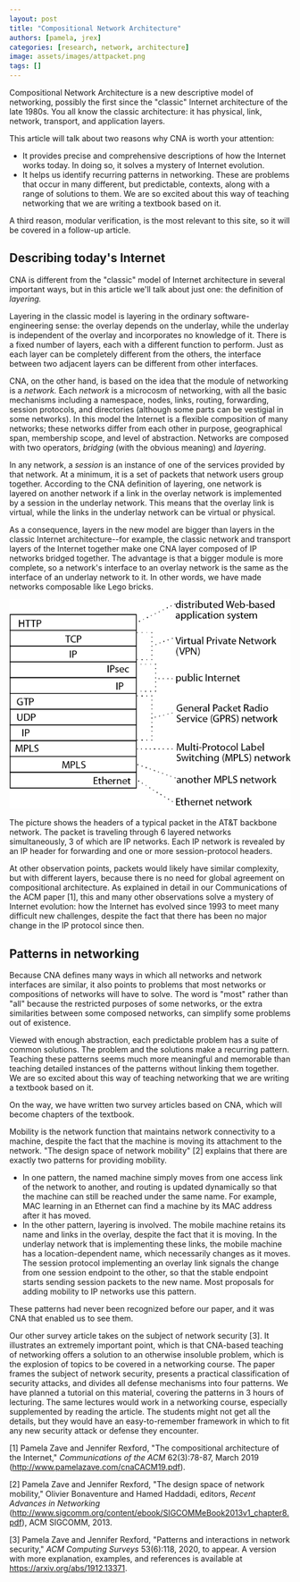 ```yaml
---
layout: post
title: "Compositional Network Architecture"
authors: [pamela, jrex]
categories: [research, network, architecture]
image: assets/images/attpacket.png
tags: []
---
```


Compositional Network Architecture is a new descriptive model of networking, possibly the first since the "classic" Internet architecture of the late 1980s. You all know the classic architecture: it has physical, link, network, transport, and application layers.

This article will talk about two reasons why CNA is worth your attention:

- It provides precise and comprehensive descriptions of how the Internet works today. In doing so, it solves a mystery of Internet evolution.
- It helps us identify recurring patterns in networking. These are problems that occur in many different, but predictable, contexts, along with a range of solutions to them. We are so excited about this way of teaching networking that we are writing a textbook based on it.

A third reason, modular verification, is the most relevant to this site, so it will be covered in a follow-up article.

## Describing today's Internet

CNA is different from the "classic" model of Internet architecture in several important ways, but in this article we'll talk about just one: the definition of _layering._

Layering in the classic model is layering in the ordinary software-engineering sense: the overlay depends on the underlay, while the underlay is independent of the overlay and incorporates no knowledge of it. There is a fixed number of layers, each with a different function to perform. Just as each layer can be completely different from the others, the interface between two adjacent layers can be different from other interfaces.

CNA, on the other hand, is based on the idea that the module of networking is a _network._ Each _network_ is a microcosm of networking, with all the basic mechanisms including a namespace, nodes, links, routing, forwarding, session protocols, and directories (although some parts can be vestigial in some networks). In this model the Internet is a flexible composition of many networks; these networks differ from each other in purpose, geographical span, membership scope, and level of abstraction. Networks are composed with two operators, _bridging_ (with the obvious meaning) and _layering_.

In any network, a _session_ is an instance of one of the services provided by that network. At a minimum, it is a set of packets that network users group together. According to the CNA definition of layering, one network is layered on another network if a link in the overlay network is implemented by a session in the underlay network. This means that the overlay link is virtual, while the links in the underlay network can be virtual or physical.

As a consequence, layers in the new model are bigger than layers in the classic Internet architecture--for example, the classic network and transport layers of the Internet together make one CNA layer composed of IP networks bridged together. The advantage is that a bigger module is more complete, so a network's interface to an overlay network is the same as the interface of an underlay network to it. In other words, we have made networks composable like Lego bricks.

![](/assets/images/attpacket.png)

The picture shows the headers of a typical packet in the AT&T backbone network. The packet is traveling through 6 layered networks simultaneously, 3 of which are IP networks. Each IP network is revealed by an IP header for forwarding and one or more session-protocol headers.

At other observation points, packets would likely have similar complexity, but with different layers, because there is no need for global agreement on compositional architecture. As explained in detail in our Communications of the ACM paper [1], this and many other observations solve a mystery of Internet evolution: how the Internet has evolved since 1993 to meet many difficult new challenges, despite the fact that there has been no major change in the IP protocol since then.

## Patterns in networking

Because CNA defines many ways in which all networks and network interfaces are similar, it also points to problems that most networks or compositions of networks will have to solve. The word is "most" rather than "all" because the restricted purposes of some networks, or the extra similarities between some composed networks, can simplify some problems out of existence.

Viewed with enough abstraction, each predictable problem has a suite of common solutions. The problem and the solutions make a recurring pattern. Teaching these patterns seems much more meaningful and memorable than teaching detailed instances of the patterns without linking them together. We are so excited about this way of teaching networking that we are writing a textbook based on it.

On the way, we have written two survey articles based on CNA, which will become chapters of the textbook.

Mobility is the network function that maintains network connectivity to a machine, despite the fact that the machine is moving its attachment to the network. "The design space of network mobility" [2] explains that there are exactly two patterns for providing mobility.

- In one pattern, the named machine simply moves from one access link of the network to another, and routing is updated dynamically so that the machine can still be reached under the same name. For example, MAC learning in an Ethernet can find a machine by its MAC address after it has moved.
- In the other pattern, layering is involved. The mobile machine retains its name and links in the overlay, despite the fact that it is moving. In the underlay network that is implementing these links, the mobile machine has a location-dependent name, which necessarily changes as it moves. The session protocol implementing an overlay link signals the change from one session endpoint to the other, so that the stable endpoint starts sending session packets to the new name. Most proposals for adding mobility to IP networks use this pattern.

These patterns had never been recognized before our paper, and it was CNA that enabled us to see them.

Our other survey article takes on the subject of network security [3]. It illustrates an extremely important point, which is that CNA-based teaching of networking offers a solution to an otherwise insoluble problem, which is the explosion of topics to be covered in a networking course. The paper frames the subject of network security, presents a practical classification of security attacks, and divides all defense mechanisms into four patterns. We have planned a tutorial on this material, covering the patterns in 3 hours of lecturing. The same lectures would work in a networking course, especially supplemented by reading the article. The students might not get all the details, but they would have an easy-to-remember framework in which to fit any new security attack or defense they encounter.

[1] Pamela Zave and Jennifer Rexford, "The compositional architecture of the Internet," _Communications of the ACM_ 62(3):78-87, March 2019 (http://www.pamelazave.com/cnaCACM19.pdf).

[2] Pamela Zave and Jennifer Rexford, "The design space of network mobility," Olivier Bonaventure and Hamed Haddadi, editors, _Recent Advances in Networking_ (http://www.sigcomm.org/content/ebook/SIGCOMMeBook2013v1_chapter8.pdf), ACM SIGCOMM, 2013.

[3] Pamela Zave and Jennifer Rexford, "Patterns and interactions in network security," _ACM Computing Surveys_ 53(6):118, 2020, to appear. A version with more explanation, examples, and references is available at https://arxiv.org/abs/1912.13371.
